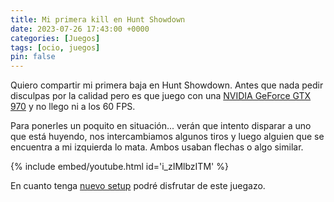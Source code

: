 ```yaml
---
title: Mi primera kill en Hunt Showdown
date: 2023-07-26 17:43:00 +0000
categories: [Juegos]
tags: [ocio, juegos]
pin: false
---
```

Quiero compartir mi primera baja en Hunt Showdown. Antes que nada pedir disculpas por la calidad pero es que juego con una [NVIDIA GeForce GTX 970](https://amzn.to/43MLK1s) y no llego ni a los 60 FPS.

Para ponerles un poquito en situación... verán que intento disparar a uno que está huyendo, nos intercambiamos algunos tiros y luego alguien que se encuentra a mi izquierda lo mata. Ambos usaban flechas o algo similar.

{% include embed/youtube.html id='i_zIMlbzITM' %}

En cuanto tenga [nuevo setup](https://maxinet.es/posts/Mi-Setup/) podré disfrutar de este juegazo.
